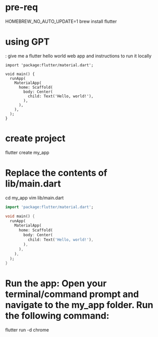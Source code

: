 # pre-req
HOMEBREW_NO_AUTO_UPDATE=1 brew install flutter

# using GPT
: give me a flutter hello world web app and instructions to run it locally
```
import 'package:flutter/material.dart';

void main() {
  runApp(
    MaterialApp(
      home: Scaffold(
        body: Center(
          child: Text('Hello, world!'),
        ),
      ),
    ),
  );
}

```
# create project
flutter create my_app

# Replace the contents of lib/main.dart
cd my_app
vim lib/main.dart
```lib/main.dart
import 'package:flutter/material.dart';

void main() {
  runApp(
    MaterialApp(
      home: Scaffold(
        body: Center(
          child: Text('Hello, world!'),
        ),
      ),
    ),
  );
}

```

# Run the app: Open your terminal/command prompt and navigate to the my_app folder. Run the following command:
flutter run -d chrome
